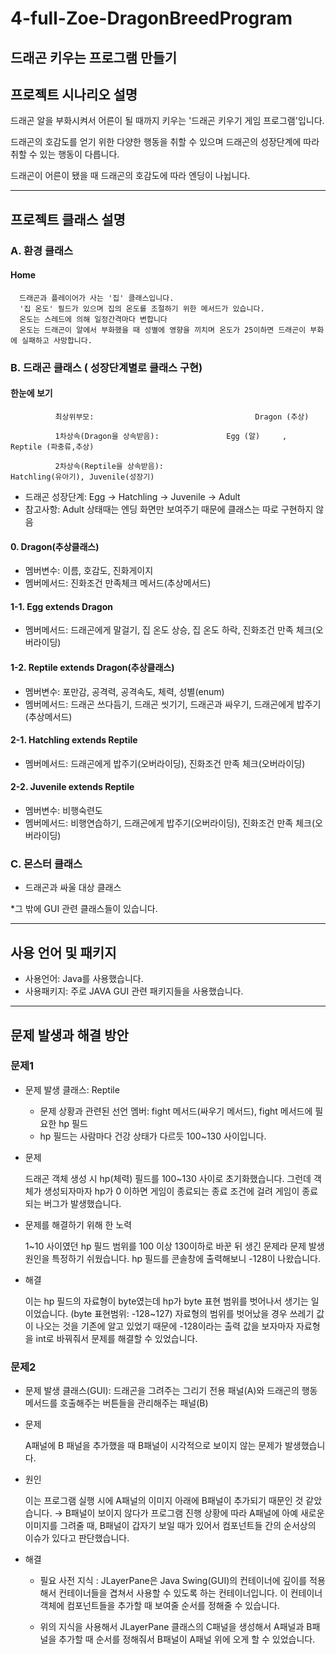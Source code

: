 4-full-Zoe-DragonBreedProgram
===================================
드래곤 키우는 프로그램 만들기 
--------------------------------
## 프로젝트 시나리오 설명

  드래곤 알을 부화시켜서 어른이 될 때까지 키우는 '드래곤 키우기 게임 프로그램'입니다.
  
  드래곤의 호감도를 얻기 위한 다양한 행동을 취할 수 있으며 드래곤의 성장단계에 따라 취할 수 있는 행동이 다릅니다.
  
  드래곤이 어른이 됐을 때 드래곤의 호감도에 따라 엔딩이 나뉩니다.
  
 --------------------------------------------------------------------
 ## 프로젝트 클래스 설명
  
  ### A. 환경 클래스
  #### Home
      드래곤과 플레이어가 사는 '집' 클래스입니다.
      '집 온도' 필드가 있으며 집의 온도를 조절하기 위한 메서드가 있습니다.
      온도는 스레드에 의해 일정간격마다 변합니다
      온도는 드래곤이 알에서 부화했을 때 성별에 영향을 끼치며 온도가 25이하면 드래곤이 부화에 실패하고 사망합니다.
      
 ### B. 드래곤 클래스 ( 성장단계별로 클래스 구현)
 ####  한눈에 보기
              최상위부모:				                    Dragon (추상)
   
              1차상속(Dragon을 상속받음): 		        Egg (알)   	,	Reptile (파충류,추상)
   
              2차상속(Reptile을 상속받음):                                Hatchling(유아기), Juvenile(성장기)
  
* 드래곤 성장단계: Egg -> Hatchling -> Juvenile -> Adult
*	참고사항: Adult 상태때는 엔딩 화면만 보여주기 때문에 클래스는 따로 구현하지 않음
 
 
#### 0. Dragon(추상클래스)
 * 멤버변수: 이름, 호감도, 진화게이지
 * 멤버메서드: 진화조건 만족체크 메서드(추상메서드)
  
#### 1-1. Egg extends Dragon
 * 멤버메서드: 드래곤에게 말걸기, 집 온도 상승, 집 온도 하락, 진화조건 만족 체크(오버라이딩)
 
#### 1-2. Reptile extends Dragon(추상클래스)
 * 멤버변수: 포만감, 공격력, 공격속도, 체력, 성별(enum)
 * 멤버메서드: 드래곤 쓰다듬기, 드래곤 씻기기, 드래곤과 싸우기, 드래곤에게 밥주기(추상메서드)
 
#### 2-1. Hatchling extends Reptile
 * 멤버메서드: 드래곤에게 밥주기(오버라이딩), 진화조건 만족 체크(오버라이딩)

#### 2-2. Juvenile extends Reptile
 * 멤버변수: 비행숙련도
 * 멤버메서드: 비행연습하기, 드래곤에게 밥주기(오버라이딩), 진화조건 만족 체크(오버라이딩)




### C. 몬스터 클래스
 * 드래곤과 싸울 대상 클래스

  
 *그 밖에 GUI 관련 클래스들이 있습니다.

 ----------------------------------------------
 ## 사용 언어 및 패키지
 
 * 사용언어: Java를 사용했습니다.
 * 사용패키지: 주로 JAVA GUI 관련 패키지들을 사용했습니다.
 
 ------------------------------------------------
 ## 문제 발생과 해결 방안
 
 ### 문제1
 
  * 문제 발생 클래스: Reptile
    + 문제 상황과 관련된 선언 멤버: fight 메서드(싸우기 메서드), fight 메서드에 필요한 hp 필드
    + hp 필드는 사람마다 건강 상태가 다르듯 100~130 사이입니다.
    
  * 문제
  
      드래곤 객체 생성 시 hp(체력) 필드를 100~130 사이로 초기화했습니다. 
      그런데 객체가 생성되자마자 hp가 0 이하면 게임이 종료되는 종료 조건에 걸려 게임이 종료되는 버그가 발생했습니다.

  * 문제를 해결하기 위해 한 노력
      
      1~10 사이였던 hp 필드 범위를 100 이상 130이하로 바꾼 뒤 생긴 문제라 문제 발생 원인을 특정하기 쉬웠습니다. hp 필드를 콘솔창에 출력해보니 -128이 나왔습니다.

  * 해결
    
      이는 hp 필드의 자료형이 byte였는데  hp가 byte 표현 범위를 벗어나서 생기는 일이었습니다. (byte 표현범위: -128~127)
      자료형의 범위를 벗어났을 경우 쓰레기 값이 나오는 것을 기존에 알고 있었기 때문에 -128이라는 출력 값을 보자마자 자료형을 int로 바꿔줘서 문제를 해결할 수 있었습니다.
      
      
 ### 문제2
 
  * 문제 발생 클래스(GUI): 드래곤을 그려주는 그리기 전용 패널(A)와 드래곤의 행동 메서드를 호출해주는 버튼들을 관리해주는 패널(B)
  * 문제
          
      A패널에 B 패널을 추가했을 때  B패널이 시각적으로 보이지 않는 문제가 발생했습니다.
  
  * 원인
    
      이는 프로그램 실행 시에 A패널의 이미지 아래에 B패널이 추가되기 때문인 것 같았습니다.
      → B패널이 보이지 않다가 프로그램 진행 상황에 따라 A패널에 아예 새로운 이미지를 그려줄 때, 
      B패널이 갑자기 보일 때가 있어서 컴포넌트들 간의 순서상의 이슈가 있다고 판단했습니다.
      
   * 해결

     + 필요 사전 지식 : JLayerPane은 Java Swing(GUI)의 컨테이너에 깊이를 적용해서 컨테이너들을 겹쳐서 사용할 수 있도록 하는 컨테이너입니다.
                       이 컨테이너 객체에 컴포넌트들을 추가할 때 보여줄 순서를 정해줄 수 있습니다.
                       
                       
                    
     + 위의 지식을 사용해서 JLayerPane 클래스의 C패널을 생성해서 A패널과 B패널을 추가할 때 순서를 정해줘서 B패널이 A패널 위에 오게 할 수 있었습니다.
      
